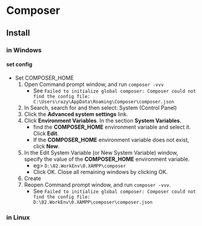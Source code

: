 # Composer

## Install
### in Windows
#### set config
* Set COMPOSER_HOME
	1. Open Command prompt window, and run ```composer -vvv```
		- See ```Failed to initialize global composer: Composer could not find the config file: C:\Users\razy\AppData\Roaming\Composer\composer.json```
	1. In Search, search for and then select: System (Control Panel)
	2. Click the **Advanced system settings** link.
	3. Click **Environment Variables**. In the section **System Variables**.
		- find the **COMPOSER_HOME** environment variable and select it. Click **Edit**.
		- If the **COMPOSER_HOME** environment variable does not exist, click **New**.
	4. In the Edit System Variable (or New System Variable) window, specify the value of the **COMPOSER_HOME** environment variable.
		- eg> ```D:\02.WorkEnv\0.XAMPP\composer```
		- Click OK. Close all remaining windows by clicking OK.
	5. Create
	5. Reopen Command prompt window, and run ```composer -vvv```.
		- See ```Failed to initialize global composer: Composer could not find the config file: D:\02.WorkEnv\0.XAMPP\composer\composer.json```

### in Linux

